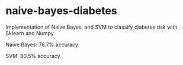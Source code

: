 # naive-bayes-diabetes
Implementation of Naive Bayes, and SVM to classify diabetes risk with Sklearn and Numpy.

Naive Bayes: 76.7% accuracy

SVM: 80.5% accuracy
